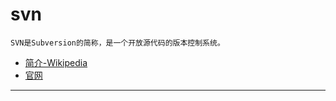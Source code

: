 # svn
    SVN是Subversion的简称，是一个开放源代码的版本控制系统。
- [简介-Wikipedia](https://en.wikipedia.org/wiki/Apache_Subversion)
- [官网](http://subversion.apache.org/)
--- 
